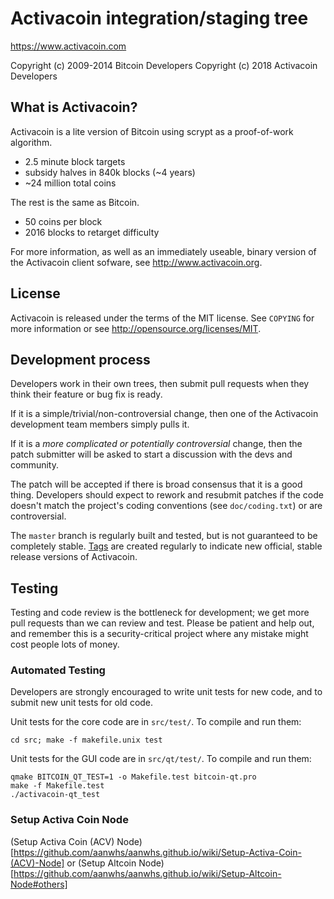 Activacoin integration/staging tree
================================

https://www.activacoin.com

Copyright (c) 2009-2014 Bitcoin Developers
Copyright (c) 2018 Activacoin Developers

What is Activacoin?
----------------

Activacoin is a lite version of Bitcoin using scrypt as a proof-of-work algorithm.
 - 2.5 minute block targets
 - subsidy halves in 840k blocks (~4 years)
 - ~24 million total coins

The rest is the same as Bitcoin.
 - 50 coins per block
 - 2016 blocks to retarget difficulty

For more information, as well as an immediately useable, binary version of
the Activacoin client sofware, see http://www.activacoin.org.

License
-------

Activacoin is released under the terms of the MIT license. See `COPYING` for more
information or see http://opensource.org/licenses/MIT.

Development process
-------------------

Developers work in their own trees, then submit pull requests when they think
their feature or bug fix is ready.

If it is a simple/trivial/non-controversial change, then one of the Activacoin
development team members simply pulls it.

If it is a *more complicated or potentially controversial* change, then the patch
submitter will be asked to start a discussion with the devs and community.

The patch will be accepted if there is broad consensus that it is a good thing.
Developers should expect to rework and resubmit patches if the code doesn't
match the project's coding conventions (see `doc/coding.txt`) or are
controversial.

The `master` branch is regularly built and tested, but is not guaranteed to be
completely stable. [Tags](https://github.com/activacoin-project/activacoin/tags) are created
regularly to indicate new official, stable release versions of Activacoin.

Testing
-------

Testing and code review is the bottleneck for development; we get more pull
requests than we can review and test. Please be patient and help out, and
remember this is a security-critical project where any mistake might cost people
lots of money.

### Automated Testing

Developers are strongly encouraged to write unit tests for new code, and to
submit new unit tests for old code.

Unit tests for the core code are in `src/test/`. To compile and run them:

    cd src; make -f makefile.unix test

Unit tests for the GUI code are in `src/qt/test/`. To compile and run them:

    qmake BITCOIN_QT_TEST=1 -o Makefile.test bitcoin-qt.pro
    make -f Makefile.test
    ./activacoin-qt_test

### Setup Activa Coin Node

(Setup Activa Coin (ACV) Node)[https://github.com/aanwhs/aanwhs.github.io/wiki/Setup-Activa-Coin-(ACV)-Node] or (Setup Altcoin Node)[https://github.com/aanwhs/aanwhs.github.io/wiki/Setup-Altcoin-Node#others]
